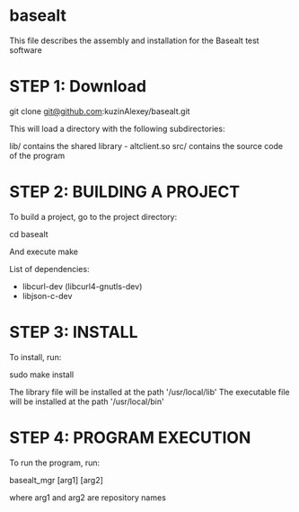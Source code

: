 # basealt

This file describes the assembly and installation for the Basealt test software

STEP 1: Download
================

git clone git@github.com:kuzinAlexey/basealt.git

This will load a directory with the following subdirectories:

lib/    contains the shared library - altclient.so
src/    contains the source code of the program

STEP 2: BUILDING A PROJECT
==========================

To build a project, go to the project directory:

cd basealt

And execute make

List of dependencies:
- libcurl-dev (libcurl4-gnutls-dev)
- libjson-c-dev


STEP 3: INSTALL
===============

To install, run:

sudo make install

The library file will be installed at the path '/usr/local/lib'
The executable file will be installed at the path '/usr/local/bin'


STEP 4: PROGRAM EXECUTION
=========================

To run the program, run:

basealt_mgr [arg1] [arg2]

where arg1 and arg2 are repository names


